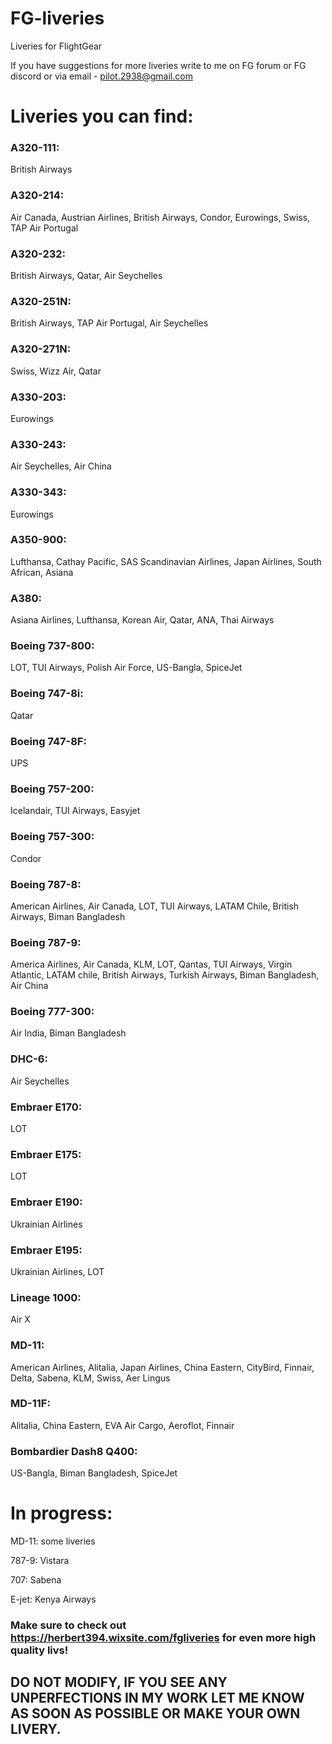 # FG-liveries
Liveries for FlightGear

If you have suggestions for more liveries write to me on FG forum or FG discord or via email - pilot.2938@gmail.com

# Liveries you can find:

### A320-111:
British Airways

### A320-214:
Air Canada, Austrian Airlines, British Airways, Condor, Eurowings, Swiss, TAP Air Portugal

### A320-232:
British Airways, Qatar, Air Seychelles

### A320-251N:
British Airways, TAP Air Portugal, Air Seychelles

### A320-271N:
Swiss, Wizz Air, Qatar

### A330-203:
Eurowings

### A330-243:
Air Seychelles, Air China

### A330-343:
Eurowings

### A350-900:
Lufthansa, Cathay Pacific, SAS Scandinavian Airlines, Japan Airlines, South African, Asiana

### A380:
Asiana Airlines, Lufthansa, Korean Air, Qatar, ANA, Thai Airways

### Boeing 737-800:
LOT, TUI Airways, Polish Air Force, US-Bangla, SpiceJet

### Boeing 747-8i:
Qatar

### Boeing 747-8F: 
UPS

### Boeing 757-200: 
Icelandair, TUI Airways, Easyjet

### Boeing 757-300:
Condor

### Boeing 787-8:
American Airlines, Air Canada, LOT, TUI Airways, LATAM Chile, British Airways, Biman Bangladesh

### Boeing 787-9:
America Airlines, Air Canada, KLM, LOT, Qantas, TUI Airways, Virgin Atlantic, LATAM chile, British Airways, Turkish Airways, Biman Bangladesh, Air China

### Boeing 777-300:
Air India, Biman Bangladesh

### DHC-6:
Air Seychelles

### Embraer E170:
LOT

### Embraer E175:
LOT

### Embraer E190:
Ukrainian Airlines

### Embraer E195:
Ukrainian Airlines, LOT 

### Lineage 1000:
Air X

### MD-11:
American Airlines, Alitalia, Japan Airlines, China Eastern, CityBird, Finnair, Delta, Sabena, KLM, Swiss, Aer Lingus

### MD-11F:
Alitalia, China Eastern, EVA Air Cargo, Aeroflot, Finnair

### Bombardier Dash8 Q400:
US-Bangla, Biman Bangladesh, SpiceJet

# In progress:

MD-11: some liveries

787-9: Vistara

707: Sabena

E-jet: Kenya Airways

### Make sure to check out https://herbert394.wixsite.com/fgliveries for even more high quality livs!





## DO NOT MODIFY, IF YOU SEE ANY UNPERFECTIONS IN MY WORK LET ME KNOW AS SOON AS POSSIBLE OR MAKE YOUR OWN LIVERY. 
